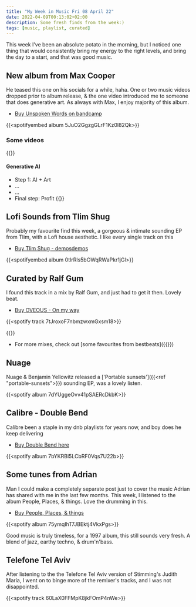 ```yaml
---
title: "My Week in Music Fri 08 April 22"
date: 2022-04-09T00:13:02+02:00
description: Some fresh finds from the week:)
tags: [music, playlist, curated]
---
```


This week I’ve been an absolute potato in the morning, but I noticed one thing that would consistently bring my energy to the right levels, and bring the day to a start, and that was good music.

## New album from Max Cooper
He teased this one on his socials for a while, haha. One or two music videos dropped prior to album release, & the one video introduced me to someone that does generative art.
As always with Max, I enjoy majority of this album.
- [Buy Unspoken Words on bandcamp](https://maxcooper.bandcamp.com/album/unspoken-words)

{{<spotifyembed album 5JuO2GgzgGLrF1Kz0l82Qk>}}

### Some videos
{{<youtube G55lrhUIezk>}}
#### Generative AI
- Step 1: AI + Art
- ...
- ...
- Final step: Profit
{{<youtube AkKx4Fn02iM>}}

## Lofi Sounds from Tlim Shug
Probably my favourite find this week, a gorgeous & intimate sounding EP from Tlim, with a Lofi house aesthetic. I like every single track on this
- [Buy Tlim Shug - demosdemos](https://tlimshug.bandcamp.com/album/demosdemos)

{{<spotifyembed album 0tlrRls5bOWqRWaPkr1jGl>}}

## Curated by Ralf Gum
I found this track in a mix by Ralf Gum, and just had to get it then. Lovely beat.
- [Buy OVEOUS - On my way](https://oveous.bandcamp.com/track/on-my-way)

{{<spotify track 7tJroxoF7nbmzwxmGxsm18>}}

{{<youtube VlThBaqmriA>}}
- For more mixes, check out [some favourites from bestbeats]({{<ref bestbeats>}})

## Nuage
Nuage & Benjamin Yellowitz released a ['Portable sunsets']({{<ref "portable-sunsets">}}) sounding EP, was a lovely listen.

{{<spotify album 7dYUggeOvv41pSAERcDkbK>}}

## Calibre - Double Bend
Calibre been a staple in my dnb playlists for years now, and boy does he keep delivering
- [Buy Double Bend here](https://calibre.bandcamp.com/album/double-bend)

{{<spotify album 7bYKRBl5LCbRF0Vqs7U22b>}}

## Some tunes from Adrian
Man I could make a completely separate post just to cover the music Adrian has shared with me in the last few months. This week, I listened to the album People, Places, & things. Love the drumming in this. 
- [Buy People, Places, & things](https://archivereleases.bandcamp.com/album/people-places-and-things)

{{<spotify album 75ymqIhT7JBEktj4VkxPgs>}}

Good music is truly timeless, for a 1997 album, this still sounds very fresh. A blend of jazz, earthy techno, & drum'n'bass.

## Telefone Tel Aviv
After listening to the the Telefone Tel Aviv version of Stimming's Judith Maria, I went on to binge more of the remixer's tracks, and I was not disappointed.

{{<spotify track 60LaX0FFMpK8jkFOmP4nWe>}}
